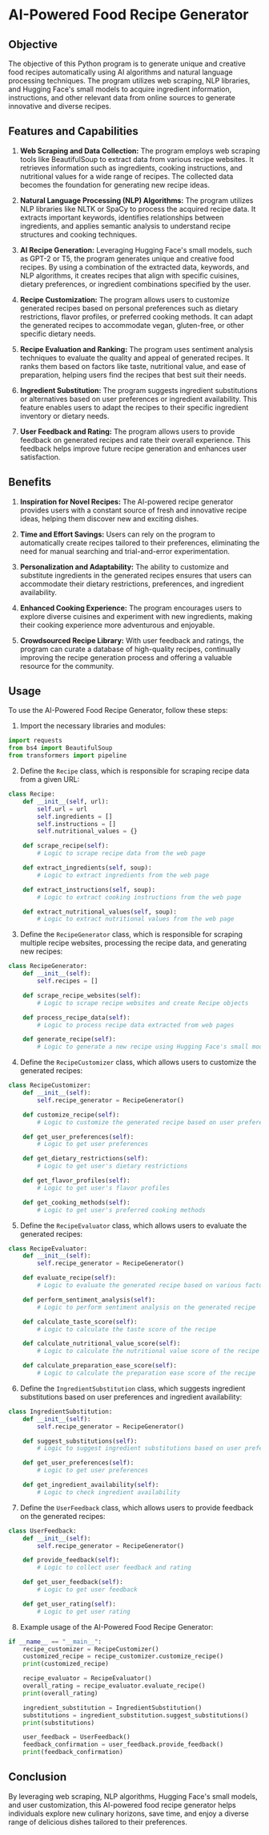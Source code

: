 # AI-Powered Food Recipe Generator

## Objective

The objective of this Python program is to generate unique and creative food recipes automatically using AI algorithms and natural language processing techniques. The program utilizes web scraping, NLP libraries, and Hugging Face's small models to acquire ingredient information, instructions, and other relevant data from online sources to generate innovative and diverse recipes.

## Features and Capabilities

1. **Web Scraping and Data Collection:** The program employs web scraping tools like BeautifulSoup to extract data from various recipe websites. It retrieves information such as ingredients, cooking instructions, and nutritional values for a wide range of recipes. The collected data becomes the foundation for generating new recipe ideas.

2. **Natural Language Processing (NLP) Algorithms:** The program utilizes NLP libraries like NLTK or SpaCy to process the acquired recipe data. It extracts important keywords, identifies relationships between ingredients, and applies semantic analysis to understand recipe structures and cooking techniques.

3. **AI Recipe Generation:** Leveraging Hugging Face's small models, such as GPT-2 or T5, the program generates unique and creative food recipes. By using a combination of the extracted data, keywords, and NLP algorithms, it creates recipes that align with specific cuisines, dietary preferences, or ingredient combinations specified by the user.

4. **Recipe Customization:** The program allows users to customize generated recipes based on personal preferences such as dietary restrictions, flavor profiles, or preferred cooking methods. It can adapt the generated recipes to accommodate vegan, gluten-free, or other specific dietary needs.

5. **Recipe Evaluation and Ranking:** The program uses sentiment analysis techniques to evaluate the quality and appeal of generated recipes. It ranks them based on factors like taste, nutritional value, and ease of preparation, helping users find the recipes that best suit their needs.

6. **Ingredient Substitution:** The program suggests ingredient substitutions or alternatives based on user preferences or ingredient availability. This feature enables users to adapt the recipes to their specific ingredient inventory or dietary needs.

7. **User Feedback and Rating:** The program allows users to provide feedback on generated recipes and rate their overall experience. This feedback helps improve future recipe generation and enhances user satisfaction.

## Benefits

1. **Inspiration for Novel Recipes:** The AI-powered recipe generator provides users with a constant source of fresh and innovative recipe ideas, helping them discover new and exciting dishes.

2. **Time and Effort Savings:** Users can rely on the program to automatically create recipes tailored to their preferences, eliminating the need for manual searching and trial-and-error experimentation.

3. **Personalization and Adaptability:** The ability to customize and substitute ingredients in the generated recipes ensures that users can accommodate their dietary restrictions, preferences, and ingredient availability.

4. **Enhanced Cooking Experience:** The program encourages users to explore diverse cuisines and experiment with new ingredients, making their cooking experience more adventurous and enjoyable.

5. **Crowdsourced Recipe Library:** With user feedback and ratings, the program can curate a database of high-quality recipes, continually improving the recipe generation process and offering a valuable resource for the community.

## Usage

To use the AI-Powered Food Recipe Generator, follow these steps:

1. Import the necessary libraries and modules:

```python
import requests
from bs4 import BeautifulSoup
from transformers import pipeline
```

2. Define the `Recipe` class, which is responsible for scraping recipe data from a given URL:

```python
class Recipe:
    def __init__(self, url):
        self.url = url
        self.ingredients = []
        self.instructions = []
        self.nutritional_values = {}

    def scrape_recipe(self):
        # Logic to scrape recipe data from the web page

    def extract_ingredients(self, soup):
        # Logic to extract ingredients from the web page

    def extract_instructions(self, soup):
        # Logic to extract cooking instructions from the web page

    def extract_nutritional_values(self, soup):
        # Logic to extract nutritional values from the web page
```

3. Define the `RecipeGenerator` class, which is responsible for scraping multiple recipe websites, processing the recipe data, and generating new recipes:

```python
class RecipeGenerator:
    def __init__(self):
        self.recipes = []

    def scrape_recipe_websites(self):
        # Logic to scrape recipe websites and create Recipe objects

    def process_recipe_data(self):
        # Logic to process recipe data extracted from web pages

    def generate_recipe(self):
        # Logic to generate a new recipe using Hugging Face's small models
```

4. Define the `RecipeCustomizer` class, which allows users to customize the generated recipes:

```python
class RecipeCustomizer:
    def __init__(self):
        self.recipe_generator = RecipeGenerator()

    def customize_recipe(self):
        # Logic to customize the generated recipe based on user preferences

    def get_user_preferences(self):
        # Logic to get user preferences

    def get_dietary_restrictions(self):
        # Logic to get user's dietary restrictions

    def get_flavor_profiles(self):
        # Logic to get user's flavor profiles

    def get_cooking_methods(self):
        # Logic to get user's preferred cooking methods
```

5. Define the `RecipeEvaluator` class, which allows users to evaluate the generated recipes:

```python
class RecipeEvaluator:
    def __init__(self):
        self.recipe_generator = RecipeGenerator()

    def evaluate_recipe(self):
        # Logic to evaluate the generated recipe based on various factors

    def perform_sentiment_analysis(self):
        # Logic to perform sentiment analysis on the generated recipe

    def calculate_taste_score(self):
        # Logic to calculate the taste score of the recipe

    def calculate_nutritional_value_score(self):
        # Logic to calculate the nutritional value score of the recipe

    def calculate_preparation_ease_score(self):
        # Logic to calculate the preparation ease score of the recipe
```

6. Define the `IngredientSubstitution` class, which suggests ingredient substitutions based on user preferences and ingredient availability:

```python
class IngredientSubstitution:
    def __init__(self):
        self.recipe_generator = RecipeGenerator()

    def suggest_substitutions(self):
        # Logic to suggest ingredient substitutions based on user preferences and ingredient availability

    def get_user_preferences(self):
        # Logic to get user preferences

    def get_ingredient_availability(self):
        # Logic to check ingredient availability
```

7. Define the `UserFeedback` class, which allows users to provide feedback on the generated recipes:

```python
class UserFeedback:
    def __init__(self):
        self.recipe_generator = RecipeGenerator()

    def provide_feedback(self):
        # Logic to collect user feedback and rating

    def get_user_feedback(self):
        # Logic to get user feedback

    def get_user_rating(self):
        # Logic to get user rating
```

8. Example usage of the AI-Powered Food Recipe Generator:

```python
if __name__ == "__main__":
    recipe_customizer = RecipeCustomizer()
    customized_recipe = recipe_customizer.customize_recipe()
    print(customized_recipe)

    recipe_evaluator = RecipeEvaluator()
    overall_rating = recipe_evaluator.evaluate_recipe()
    print(overall_rating)

    ingredient_substitution = IngredientSubstitution()
    substitutions = ingredient_substitution.suggest_substitutions()
    print(substitutions)

    user_feedback = UserFeedback()
    feedback_confirmation = user_feedback.provide_feedback()
    print(feedback_confirmation)
```

## Conclusion

By leveraging web scraping, NLP algorithms, Hugging Face's small models, and user customization, this AI-powered food recipe generator helps individuals explore new culinary horizons, save time, and enjoy a diverse range of delicious dishes tailored to their preferences.